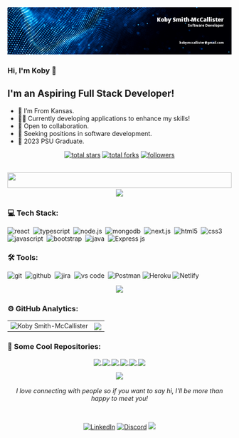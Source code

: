 <img src="https://github.com/KobyEthan/Assets/blob/master/git-hub-banner.png"/>

### Hi, I'm Koby 👋

## I'm an Aspiring Full Stack Developer!

- 📍 I’m From Kansas.
- 👨‍💻 Currently developing applications to enhance my skills!
- 💞 Open to collaboration.
- 👀 Seeking positions in software development.
- 🦍 2023 PSU Graduate.
  
<div align="center">
  
  <a href="https://github.com/KobyEthan?tab=repositories&sort=stargazers">
    <img alt="total stars" title="Total stars on GitHub" src="https://custom-icon-badges.herokuapp.com/badge/dynamic/json?logo=star&color=7c007c&labelColor=640464&label=Stars&style=for-the-badge&query=%24.stars&url=https://api.github-star-counter.workers.dev/user/KobyEthan"/></a>
    
  <a href="https://github.com/KobyEthan?tab=repositories&sort=stargazers">
    <img alt="total forks" title="Total forks on GitHub" src="https://custom-icon-badges.herokuapp.com/badge/dynamic/json?logo=fork&color=55960c&labelColor=488207&label=Forks&style=for-the-badge&query=%24.forks&url=https://api.github-star-counter.workers.dev/user/Atravos"/></a>
    
  <a href="https://github.com/KobyEthan">
    <img alt="followers" title="Follow me on Github" src="https://custom-icon-badges.herokuapp.com/github/followers/KobyEthan?color=236ad3&labelColor=1155ba&style=for-the-badge&logo=person-add&label=Follow&logoColor=white"/></a>
</div>
<br>
<p  align="center">
<img  src="https://readme-typing-svg.herokuapp.com/?size=35&center=true&vCenter=true&color=00b7eb&width=900&lines=Passionate+Full-stack+Developer;"  width="100%"  height="35px></a>
</p>

<p  align="center">
<img src="https://user-images.githubusercontent.com/73097560/115834477-dbab4500-a447-11eb-908a-139a6edaec5c.gif">
</p>  


### 💻 Tech Stack:
<img alt="react" src="https://img.shields.io/badge/react-61DAFB.svg?&style=for-the-badge&logo=react&logoColor=fff" />&nbsp;
<img alt="typescript" src="https://img.shields.io/badge/typescript-007ACC.svg?&style=for-the-badge&logo=typescript&logoColor=fff" />&nbsp;
<img alt="node.js" src="https://img.shields.io/badge/node.js-90C53F.svg?&style=for-the-badge&logo=node.js&logoColor=fff" />&nbsp;
<img alt="mongodb" src="https://img.shields.io/badge/mongodb-26A944.svg?&style=for-the-badge&logo=mongodb&logoColor=fff" />&nbsp;
<img alt="next.js" src="https://img.shields.io/badge/next.js-000.svg?&style=for-the-badge&logo=next.js&logoColor=fff" />&nbsp;
<img alt="html5" src="https://img.shields.io/badge/html-E34F26.svg?&style=for-the-badge&logo=html5&logoColor=fff" />&nbsp;
<img alt="css3" src="https://img.shields.io/badge/css-1572B6.svg?&style=for-the-badge&logo=css3&logoColor=fff" />&nbsp;
<img alt="javascript" src="https://img.shields.io/badge/javascript-F7DF1E.svg?&style=for-the-badge&logo=javascript&logoColor=fff" />&nbsp;
<img alt="bootstrap" src="https://img.shields.io/badge/bootstrap-7610F7.svg?&style=for-the-badge&logo=bootstrap&logoColor=fff" />&nbsp;
<img alt="java" src="https://img.shields.io/badge/Java-ED8B00?style=for-the-badge&logo=java&logoColor=white" />&nbsp;
<img  alt="Express js"  src="https://img.shields.io/badge/express.js-%23404d59.svg?style=for-the-badge&logo=express&logoColor=%2361DAFB"/>


### 🛠 Tools:
<img alt="git" src="https://img.shields.io/badge/git-F05033.svg?&style=for-the-badge&logo=git&logoColor=fff" />&nbsp;
<img alt="github" src="https://img.shields.io/badge/github-000.svg?&style=for-the-badge&logo=github&logoColor=fff" />&nbsp;
<img alt="jira" src="https://img.shields.io/badge/jira-2D80FF.svg?&style=for-the-badge&logo=jira&logoColor=fff" />&nbsp;
<img alt="vs code" src="https://img.shields.io/badge/vs code-007ACC.svg?&style=for-the-badge&logo=visual-studio-code&logoColor=fff" />&nbsp;
<img  alt="Postman"  src="https://img.shields.io/badge/Postman-FF6C37?style=for-the-badge&logo=postman&logoColor=white"/>
<img  alt="Heroku"  src="https://img.shields.io/badge/heroku-%23430098.svg?style=for-the-badge&logo=heroku&logoColor=white"/>
<img  alt="Netlify"  src="https://img.shields.io/badge/netlify-%23000000.svg?style=for-the-badge&logo=netlify&logoColor=#00C7B7"/>


<p  align="center">
<img src="https://user-images.githubusercontent.com/73097560/115834477-dbab4500-a447-11eb-908a-139a6edaec5c.gif">
</p>  

### ⚙️ GitHub Analytics:

<table>
  <tr>
    <td>
      <img  title="🔥 Get streak stats for your profile at git.io/streak-stats" alt="Koby Smith-McCallister" src="https://github-readme-streak-stats.herokuapp.com/?user=KobyEthan&theme=dark&hide_border=true" />
    </td>
    <td>
      <img  align="center"  src="https://github-readme-stats.anuraghazra1.vercel.app/api/top-langs/?username=KobyEthan&theme=dark&hide_border=true&no-bg=true&no-frame=true&langs_count=10"/>
    </td>
  </tr>
</table>
  
### 📗 Some Cool Repositories:
<p  align="center">
  <a href="https://github.com/KobyEthan/my-portfolio-v2">
  <img align="center" src="https://github-readme-stats.vercel.app/api/pin/?username=KobyEthan&repo=my-portfolio-v2&theme=dark&hide_border=true&no-bg=true&no-frame=true" />
</a>
  <a href="https://github.com/KobyEthan/sorting-visualizer">
  <img align="center" src="https://github-readme-stats.vercel.app/api/pin/?username=KobyEthan&repo=sorting-visualizer&theme=dark&hide_border=true&no-bg=true&no-frame=true" />
</a>
<a href="https://github.com/KobyEthan/persistence-list">
  <img align="center" src="https://github-readme-stats.vercel.app/api/pin/?username=KobyEthan&repo=persistence-list&theme=dark&hide_border=true&no-bg=true&no-frame=true" />
</a>
<a href="https://github.com/KobyEthan/MERN-chat-app">
  <img align="center" src="https://github-readme-stats.vercel.app/api/pin/?username=KobyEthan&repo=MERN-chat-app&theme=dark&hide_border=true&no-bg=true&no-frame=true" />
</a>
<a href="https://github.com/KobyEthan/jokeAPI-app">
  <img align="center" src="https://github-readme-stats.vercel.app/api/pin/?username=KobyEthan&repo=jokeAPI-app&theme=dark&hide_border=true&no-bg=true&no-frame=true" />
</a>
<a href="https://github.com/KobyEthan/note-taker-app">
  <img align="center" src="https://github-readme-stats.vercel.app/api/pin/?username=KobyEthan&repo=note-taker-app&theme=dark&hide_border=true&no-bg=true&no-frame=true" />
</a>

</p>

<p  align="center">
<img src="https://user-images.githubusercontent.com/73097560/115834477-dbab4500-a447-11eb-908a-139a6edaec5c.gif">
  
</p>

<p  align="center"><em>I love connecting with people so if you want to say hi, I'll be more than happy to meet you!</em></p>
<br>
<p  align="center">
<a  href="https://www.linkedin.com/in/koby-smith-mccallister-4ba0061b9/"><img  alt="LinkedIn"  src="https://img.shields.io/badge/linkedin-%230077B5.svg?style=for-the-badge&logo=linkedin&logoColor=white"/></a>
<a href="https://discordapp.com/users/762859213164511244"><img  alt="Discord"  src="https://img.shields.io/badge/Discord-%237289DA.svg?style=for-the-badge&logo=discord&logoColor=white"/></a>
<a href="https://www.facebook.com/koby.smithmccallister.3"><img src="https://img.shields.io/badge/Facebook-1877F2?style=for-the-badge&logo=facebook&logoColor=white"/></a>
</p>
